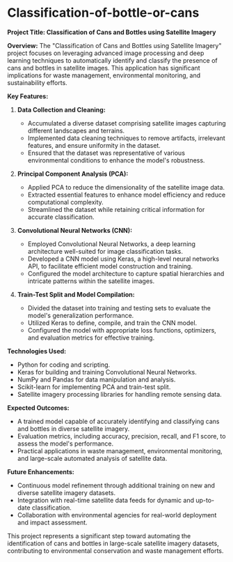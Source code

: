 # Classification-of-bottle-or-cans

**Project Title: Classification of Cans and Bottles using Satellite Imagery**

**Overview:**
The "Classification of Cans and Bottles using Satellite Imagery" project focuses on leveraging advanced image processing and deep learning techniques to automatically identify and classify the presence of cans and bottles in satellite images. This application has significant implications for waste management, environmental monitoring, and sustainability efforts.

**Key Features:**

1. **Data Collection and Cleaning:**
   - Accumulated a diverse dataset comprising satellite images capturing different landscapes and terrains.
   - Implemented data cleaning techniques to remove artifacts, irrelevant features, and ensure uniformity in the dataset.
   - Ensured that the dataset was representative of various environmental conditions to enhance the model's robustness.

2. **Principal Component Analysis (PCA):**
   - Applied PCA to reduce the dimensionality of the satellite image data.
   - Extracted essential features to enhance model efficiency and reduce computational complexity.
   - Streamlined the dataset while retaining critical information for accurate classification.

3. **Convolutional Neural Networks (CNN):**
   - Employed Convolutional Neural Networks, a deep learning architecture well-suited for image classification tasks.
   - Developed a CNN model using Keras, a high-level neural networks API, to facilitate efficient model construction and training.
   - Configured the model architecture to capture spatial hierarchies and intricate patterns within the satellite images.

4. **Train-Test Split and Model Compilation:**
   - Divided the dataset into training and testing sets to evaluate the model's generalization performance.
   - Utilized Keras to define, compile, and train the CNN model.
   - Configured the model with appropriate loss functions, optimizers, and evaluation metrics for effective training.

**Technologies Used:**
- Python for coding and scripting.
- Keras for building and training Convolutional Neural Networks.
- NumPy and Pandas for data manipulation and analysis.
- Scikit-learn for implementing PCA and train-test split.
- Satellite imagery processing libraries for handling remote sensing data.

**Expected Outcomes:**
- A trained model capable of accurately identifying and classifying cans and bottles in diverse satellite imagery.
- Evaluation metrics, including accuracy, precision, recall, and F1 score, to assess the model's performance.
- Practical applications in waste management, environmental monitoring, and large-scale automated analysis of satellite data.

**Future Enhancements:**
- Continuous model refinement through additional training on new and diverse satellite imagery datasets.
- Integration with real-time satellite data feeds for dynamic and up-to-date classification.
- Collaboration with environmental agencies for real-world deployment and impact assessment.

This project represents a significant step toward automating the identification of cans and bottles in large-scale satellite imagery datasets, contributing to environmental conservation and waste management efforts.
